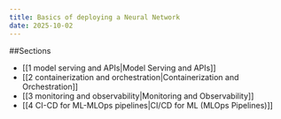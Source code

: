 ```yaml
---
title: Basics of deploying a Neural Network
date: 2025-10-02
---
```


##Sections
- [[1 model serving and APIs|Model Serving and APIs]]
- [[2 containerization and orchestration|Containerization and Orchestration]]
- [[3 monitoring and observability|Monitoring and Observability]]
- [[4 CI-CD for ML-MLOps pipelines|CI/CD for ML (MLOps Pipelines)]]
